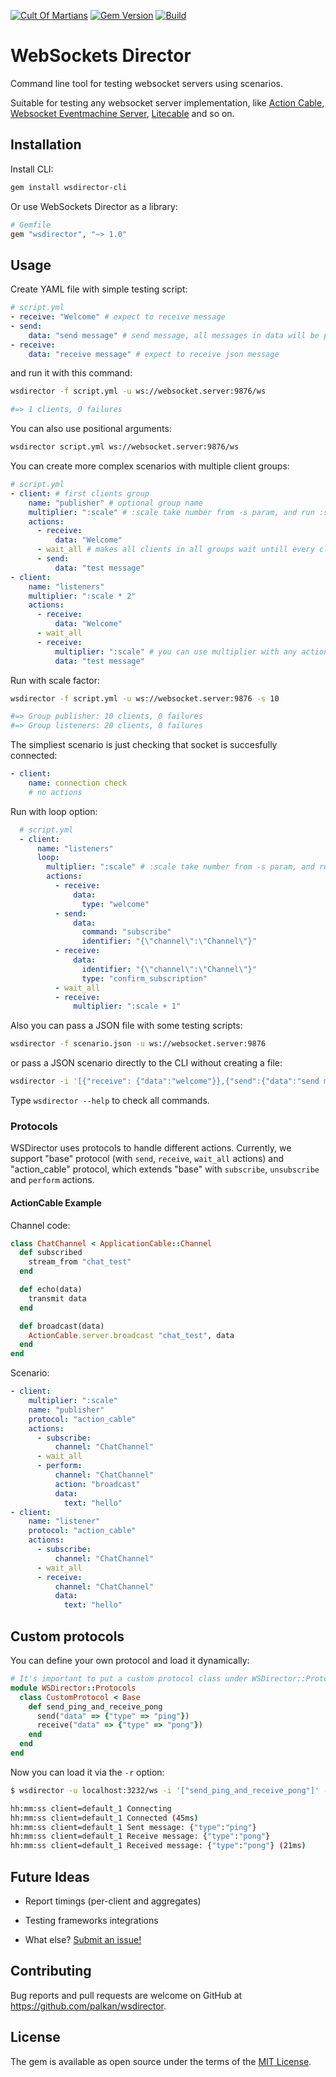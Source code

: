 [![Cult Of Martians](http://cultofmartians.com/assets/badges/badge.svg)](http://cultofmartians.com/tasks/websocket-director.html)
[![Gem Version](https://badge.fury.io/rb/wsdirector-cli.svg)](https://rubygems.org/gems/wsdirector-cli)
[![Build](https://github.com/palkan/wsdirector/workflows/Build/badge.svg)](https://github.com/palkan/wsdirector/actions)

# WebSockets Director

Command line tool for testing websocket servers using scenarios.

Suitable for testing any websocket server implementation, like [Action Cable](https://github.com/rails/rails/tree/master/actioncable), [Websocket Eventmachine Server](https://github.com/imanel/websocket-eventmachine-server), [Litecable](https://github.com/palkan/litecable) and so on.

## Installation

Install CLI:

```sh
gem install wsdirector-cli
```

Or use WebSockets Director as a library:

```ruby
# Gemfile
gem "wsdirector", "~> 1.0"
```

## Usage

Create YAML file with simple testing script:

```yml
# script.yml
- receive: "Welcome" # expect to receive message
- send:
    data: "send message" # send message, all messages in data will be parse to json
- receive:
    data: "receive message" # expect to receive json message
```

and run it with this command:

```bash
wsdirector -f script.yml -u ws://websocket.server:9876/ws

#=> 1 clients, 0 failures
```

You can also use positional arguments:

```sh
wsdirector script.yml ws://websocket.server:9876/ws
```

You can create more complex scenarios with multiple client groups:

```yml
# script.yml
- client: # first clients group
    name: "publisher" # optional group name
    multiplier: ":scale" # :scale take number from -s param, and run :scale number of clients in this group
    actions:
      - receive:
          data: "Welcome"
      - wait_all # makes all clients in all groups wait untill every client get this point (global barrier)
      - send:
          data: "test message"
- client:
    name: "listeners"
    multiplier: ":scale * 2"
    actions:
      - receive:
          data: "Welcome"
      - wait_all
      - receive:
          multiplier: ":scale" # you can use multiplier with any action
          data: "test message"
```

Run with scale factor:

```bash
wsdirector -f script.yml -u ws://websocket.server:9876 -s 10

#=> Group publisher: 10 clients, 0 failures
#=> Group listeners: 20 clients, 0 failures
```

The simpliest scenario is just checking that socket is succesfully connected:

```yml
- client:
    name: connection check
    # no actions
```

Run with loop option:

```yml
  # script.yml
  - client:
      name: "listeners"
      loop:
        multiplier: ":scale" # :scale take number from -s param, and run :scale number of clients in this group
        actions:
          - receive:
              data:
                type: "welcome"
          - send:
              data:
                command: "subscribe"
                identifier: "{\"channel\":\"Channel\"}"
          - receive:
              data:
                identifier: "{\"channel\":\"Channel\"}"
                type: "confirm_subscription"
          - wait_all
          - receive:
              multiplier: ":scale + 1"
```

Also you can pass a JSON file with some testing scripts:

```bash
wsdirector -f scenario.json -u ws://websocket.server:9876
```

or pass a JSON scenario directly to the CLI without creating a file:

```bash
wsdirector -i '[{"receive": {"data":"welcome"}},{"send":{"data":"send message"}},{"receive":{"data":"receive message"}}]' -u ws://websocket.server:9876
```

Type `wsdirector --help` to check all commands.

### Protocols

WSDirector uses protocols to handle different actions.
Currently, we support "base" protocol (with `send`, `receive`, `wait_all` actions) and "action_cable" protocol, which extends "base" with `subscribe`, `unsubscribe` and `perform` actions.

#### ActionCable Example

Channel code:

```ruby
class ChatChannel < ApplicationCable::Channel
  def subscribed
    stream_from "chat_test"
  end

  def echo(data)
    transmit data
  end

  def broadcast(data)
    ActionCable.server.broadcast "chat_test", data
  end
end
```

Scenario:

```yml
- client:
    multiplier: ":scale"
    name: "publisher"
    protocol: "action_cable"
    actions:
      - subscribe:
          channel: "ChatChannel"
      - wait_all
      - perform:
          channel: "ChatChannel"
          action: "broadcast"
          data:
            text: "hello"
- client:
    name: "listener"
    protocol: "action_cable"
    actions:
      - subscribe:
          channel: "ChatChannel"
      - wait_all
      - receive:
          channel: "ChatChannel"
          data:
            text: "hello"
```

## Custom protocols

You can define your own protocol and load it dynamically:

```ruby
# It's important to put a custom protocol class under WSDirector::Protocols
module WSDirector::Protocols
  class CustomProtocol < Base
    def send_ping_and_receive_pong
      send("data" => {"type" => "ping"})
      receive("data" => {"type" => "pong"})
    end
  end
end
```

Now you can load it via the `-r` option:

```sh
$ wsdirector -u localhost:3232/ws -i '["send_ping_and_receive_pong"]' -r ./path/to/custom_protocol.rb

hh:mm:ss client=default_1 Connecting
hh:mm:ss client=default_1 Connected (45ms)
hh:mm:ss client=default_1 Sent message: {"type":"ping"}
hh:mm:ss client=default_1 Receive message: {"type":"pong"}
hh:mm:ss client=default_1 Received message: {"type":"pong"} (21ms)
```

## Future Ideas

- Report timings (per-client and aggregates)

- Testing frameworks integrations

- What else? [Submit an issue!](https://github.com/palkan/wsdirector/issues/new)

## Contributing

Bug reports and pull requests are welcome on GitHub at https://github.com/palkan/wsdirector.

## License

The gem is available as open source under the terms of the [MIT License](http://opensource.org/licenses/MIT).
